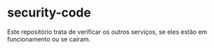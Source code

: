 # security-code
Este repositório trata de verificar os outros serviços, se eles estão em funcionamento ou se caíram.
